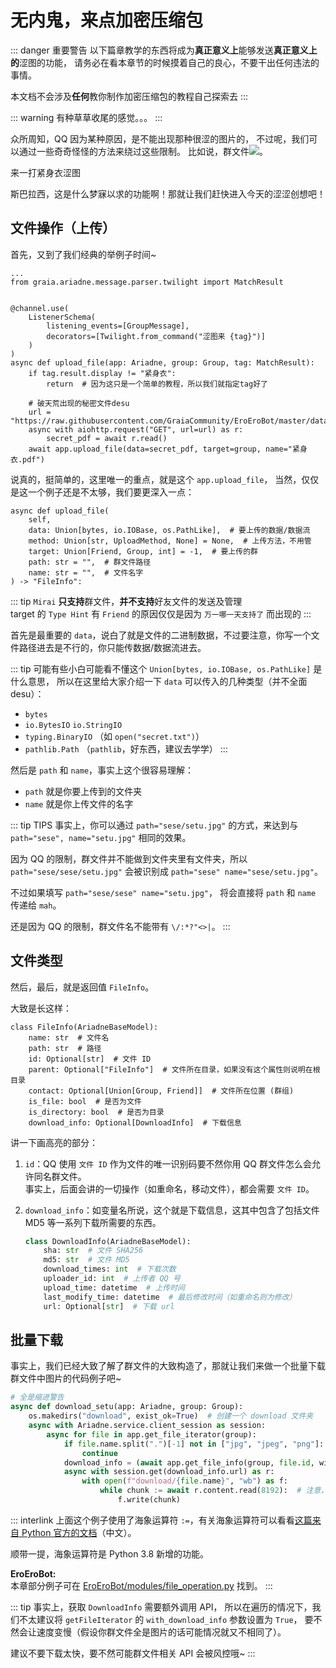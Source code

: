 # 无内鬼，来点加密压缩包

::: danger 重要警告
以下篇章教学的东西将成为**真正意义上**能够发送**真正意义上的**涩图的功能，
请务必在看本章节的时候摸着自己的良心，不要干出任何违法的事情。

本文档不会涉及**任何**教你制作加密压缩包的教程<Curtain>自己探索去</Curtain>
:::

::: warning
有种草草收尾的感觉。。。
:::

众所周知，QQ 因为某种原因，是不能出现那种很涩的图片的，
不过呢，我们可以通过一些奇奇怪怪的方法来绕过这些限制。
比如说，群文件<img src="/images/guide/wangwang.webp" class="face">。

<ChatWindow title="Graia Framework Community">
    <ChatMsg name="GraiaX" onright>来一打紧身衣涩图</ChatMsg>
    <ChatFile
      name="EroEroBot"
      avatar="/avatar/ero.webp"
      filename="secret.zip"
      filesize="6.33MB"
      fileicon="/images/guide/compressed_file.png"
      onclick="window.open('https:\/\/www.bilibili.com/video/BV1GJ411x7h7', '_blank')"
    />
</ChatWindow>

斯巴拉西，这是什么梦寐以求的功能啊！那就让我们赶快进入今天的涩涩创想吧！

## 文件操作（上传）

首先，又到了我们经典的举例子时间~

```python{18}
...
from graia.ariadne.message.parser.twilight import MatchResult


@channel.use(
    ListenerSchema(
        listening_events=[GroupMessage],
        decorators=[Twilight.from_command("涩图来 {tag}")]
    )
)
async def upload_file(app: Ariadne, group: Group, tag: MatchResult):
    if tag.result.display != "紧身衣":
        return  # 因为这只是一个简单的教程，所以我们就指定tag好了

    # 破天荒出现的秘密文件desu
    url = "https://raw.githubusercontent.com/GraiaCommunity/EroEroBot/master/data/secret.pdf"
    async with aiohttp.request("GET", url=url) as r:
        secret_pdf = await r.read()
    await app.upload_file(data=secret_pdf, target=group, name="紧身衣.pdf")
```

说真的，挺简单的，这里唯一的重点，就是这个 `app.upload_file`，
当然，仅仅是这一个例子还是不太够，我们要更深入一点：

```python{3,6-7}
async def upload_file(
    self,
    data: Union[bytes, io.IOBase, os.PathLike],  # 要上传的数据/数据流
    method: Union[str, UploadMethod, None] = None,  # 上传方法，不用管
    target: Union[Friend, Group, int] = -1,  # 要上传的群
    path: str = "",  # 群文件路径
    name: str = "",  # 文件名字
) -> "FileInfo":
```

::: tip
`Mirai` **只支持**群文件，**并不支持**好友文件的发送及管理<br />
target 的 `Type Hint` 有 `Friend` 的原因仅仅是因为 `万一哪一天支持了` 而出现的
:::

首先是最重要的 `data`，说白了就是文件的二进制数据，不过要注意，你写一个文件路径进去是不行的，你只能传数据/数据流进去。

::: tip
可能有些小白可能看不懂这个 `Union[bytes, io.IOBase, os.PathLike]` 是什么意思，
所以在这里给大家介绍一下 `data` 可以传入的几种类型（并不全面 desu）：

- `bytes`
- `io.BytesIO` `io.StringIO`
- `typing.BinaryIO` （如 `open("secret.txt")`）
- `pathlib.Path` （`pathlib`，好东西，建议去学学）
:::

然后是 `path` 和 `name`，事实上这个很容易理解：

- `path` 就是你要上传到的文件夹
- `name` 就是你上传文件的名字

::: tip TIPS
事实上，你可以通过 `path="sese/setu.jpg"` 的方式，来达到与
`path="sese", name="setu.jpg"` 相同的效果。

因为 QQ 的限制，群文件并不能做到文件夹里有文件夹，所以
`path="sese/sese/setu.jpg"` 会被识别成 `path="sese" name="sese/setu.jpg"`。

不过如果填写 `path="sese/sese" name="setu.jpg"`，
将会直接将 `path` 和 `name` 传递给 `mah`。

还是因为 QQ 的限制，群文件名不能带有 `\/:*?"<>|`。
:::

## 文件类型

然后，最后，就是返回值 `FileInfo`。

大致是长这样：

```python{4,9}
class FileInfo(AriadneBaseModel):
    name: str  # 文件名
    path: str  # 路径
    id: Optional[str]  # 文件 ID
    parent: Optional["FileInfo"]  # 文件所在目录，如果没有这个属性则说明在根目录
    contact: Optional[Union[Group, Friend]]  # 文件所在位置 (群组)
    is_file: bool  # 是否为文件
    is_directory: bool  # 是否为目录
    download_info: Optional[DownloadInfo]  # 下载信息
```

讲一下画高亮的部分：

1. `id`：QQ 使用 `文件 ID` 作为文件的唯一识别码<Curtain>要不然你用 QQ 群文件怎么会允许同名群文件</Curtain>。<br />
   事实上，后面会讲的一切操作（如重命名，移动文件），都会需要 `文件 ID`。

2. `download_info`：如变量名所说，这个就是下载信息，这其中包含了包括文件 MD5 等一系列下载所需要的东西。

   ```python
   class DownloadInfo(AriadneBaseModel):
       sha: str  # 文件 SHA256
       md5: str  # 文件 MD5
       download_times: int  # 下载次数
       uploader_id: int  # 上传者 QQ 号
       upload_time: datetime  # 上传时间
       last_modify_time: datetime  # 最后修改时间（如重命名则为修改）
       url: Optional[str]  # 下载 url
   ```

## 批量下载

事实上，我们已经大致了解了群文件的大致构造了，那就让我们来做一个批量下载群文件中图片的代码例子吧~

```python
# 全是缩进警告
async def download_setu(app: Ariadne, group: Group):
    os.makedirs("download", exist_ok=True)  # 创建一个 download 文件夹
    async with Ariadne.service.client_session as session:
        async for file in app.get_file_iterator(group):
            if file.name.split(".")[-1] not in ["jpg", "jpeg", "png"]:
                continue
            download_info = (await app.get_file_info(group, file.id, with_download_info=True)).download_info
            async with session.get(download_info.url) as r:
                with open(f"download/{file.name}", "wb") as f:
                    while chunk := await r.content.read(8192):  # 注意，此处使用了海象运算符
                        f.write(chunk)
```

::: interlink
上面这个例子使用了海象运算符 `:=`，有关海象运算符可以看看[这篇来自 Python 官方的文档](https://docs.python.org/zh-cn/3/whatsnew/3.8.html?highlight=%E6%B5%B7%E8%B1%A1)（中文）。

顺带一提，海象运算符是 Python 3.8 新增的功能。

**EroEroBot:**  
本章部分例子可在 [EroEroBot/modules/file_operation.py](https://github.com/GraiaCommunity/EroEroBot/blob/master/modules/file_operation.py) 找到。
:::

::: tip
事实上，获取 `DownloadInfo` 需要额外调用 API，
所以在遍历的情况下，我们不太建议将 `getFileIterator` 的 `with_download_info` 参数设置为 `True`，
要不然会让速度变慢（假设你群文件全是图片的话可能情况就又不相同了）。

建议不要下载太快，要不然可能群文件相关 API 会被风控哦~
:::
